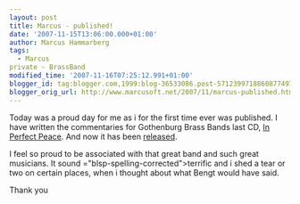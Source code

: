 ```yaml
---
layout: post
title: Marcus - published!
date: '2007-11-15T13:06:00.000+01:00'
author: Marcus Hammarberg
tags:
  - Marcus
private - BrassBand
modified_time: '2007-11-16T07:25:12.991+01:00'
blogger_id: tag:blogger.com,1999:blog-36533086.post-5712399718860877497
blogger_orig_url: http://www.marcusoft.net/2007/11/marcus-published.html
---
```


Today was a proud day for me as i for the first time ever was
published. I have written the commentaries for <span
id="SPELLING_ERROR_0" class="blsp-spelling-error">Gothenburg</span>
Brass Bands last CD, [In Perfect
Peace](http://marcushammarberg.blogspot.com/2007/10/in-perfect-peace.html).
And now it has been
[released](http://www.worldofbrass.eu/acatalog/24884.html).

I feel so proud to be associated with that great band and such great
musicians. It sound <span>="blsp-spelling-corrected">terrific</span> and i shed a tear or two
on certain places, when i thought about what Bengt would have said.

Thank you
